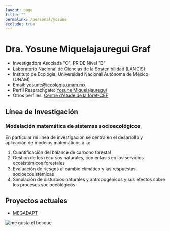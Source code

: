```yaml
---
layout: page
title: ""
permalink: /personal/yosune
exclude: true
---
```


# Dra. Yosune Miquelajauregui Graf

- Investigadora Asociada "C", PRIDE Nivel "B"
- Laboratorio Nacional de Ciencias de la Sostenibilidad (LANCIS)
- Instituto de Ecología, Universidad Nacional Autónoma de México (UNAM)
- Email: yosune@iecologia.unam.mx
- Perfil Reserachgate: [Yosune Miquelajauregui](https://www.researchgate.net/profile/Yosune_Miquelajauregui/publications)
- Otros perfiles: [Centre d'étude de la fôret-CEF](http://www.cef-cfr.ca/index.php?n=MEmbres.YosuneMiquelajauregui)

## Línea de Investigación

### Modelación matemática de sistemas socioecológicos

En particular mi línea de investigación se centra en el desarrollo y aplicación de modelos matemáticos a la:

 1. Cuantificación del balance de carbono forestal
 2. Gestión de los recursos naturales, con énfasis en los servicios ecosistémicos forestales
 3. Evaluación de riesgos al cambio climático y las respuestas socioecosistémicas
 4. Simulación de disturbios naturales y antropogénicos y sus efectos sobre los procesos socioecológicos

## Proyectos actuales

 - [MEGADAPT](http://megadapt.weebly.com/)

![me gusta el bosque](http://lasdoscastillas.net/wp-content/uploads/2014/02/Bosque.jpg)
